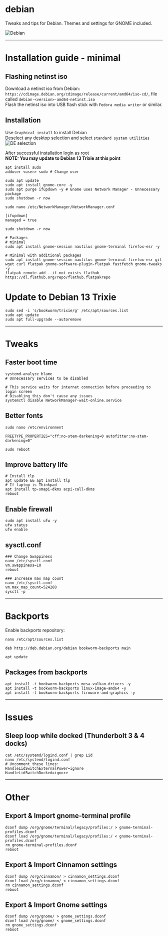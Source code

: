# debian
Tweaks and tips for Debian. Themes and settings for GNOME included.

![Debian](https://media1.tenor.com/m/BcVGTaZaNccAAAAC/debian-linux.gif)

---

# Installation guide - minimal

## Flashing netinst iso
Download a netinst iso from Debian: `https://cdimage.debian.org/cdimage/release/current/amd64/iso-cd/`, file called `debian-<version>-amd64-netinst.iso`   
Flash the netinst iso into USB flash stick with `Fedora media writer` or similar.  

## Installation
Use `Graphical install` to install Debian  
Deselect any desktop selection and select `standard system utilities`
![DE selection](https://github.com/user-attachments/assets/6403e7ed-3f68-4a43-9f3a-bfe2a2df509c)

After successful installation login as root  
**NOTE: You may update to Debian 13 Trixie at this point** 
```
apt install sudo
adduser <user> sudo # Change user

sudo apt update
sudo apt install gnome-core -y
sudo apt purge ifupdown -y # Gnome uses Network Manager - Unnecessary package
sudo shutdown -r now

sudo nano /etc/NetworkManager/NetworkManager.conf

[ifupdown]
managed = true

sudo shutdown -r now

# Packages
# minimal
sudo apt install gnome-session nautilus gnome-terminal firefox-esr -y

# Minimal with additional packages
sudo apt install gnome-session nautilus gnome-terminal firefox-esr git wget curl flatpak gnome-software-plugin-flatpak fastfetch gnome-tweaks -y
flatpak remote-add --if-not-exists flathub https://dl.flathub.org/repo/flathub.flatpakrepo
```

# Update to Debian 13 Trixie
```
sudo sed -i 's/bookworm/trixie/g' /etc/apt/sources.list
sudo apt update
sudo apt full-upgrade --autoremove
```

---

# Tweaks

## Faster boot time

```
systemd-analyze blame
# Unnecessary services to be disabled

# This service waits for internet connection before proceeding to login screen
# Disabling this don't cause any issues 
systemctl disable NetworkManager-wait-online.service
```

## Better fonts

```
sudo nano /etc/environment

FREETYPE_PROPERTIES="cff:no-stem-darkening=0 autofitter:no-stem-darkening=0"

sudo reboot
```

## Improve battery life

```
# Install tlp
apt update && apt install tlp
# If laptop is Thinkpad
apt install tp-smapi-dkms acpi-call-dkms
reboot
```

## Enable firewall

```
sudo apt install ufw -y
ufw status
ufw enable
```

## sysctl.conf

```
### Change Swappiness
nano /etc/sysctl.conf
vm.swappiness=10
reboot

### Increase max map count
nano /etc/sysctl.conf
vm.max_map_count=524288
sysctl -p
```

---

# Backports
Enable backports repository:
```
nano /etc/apt/sources.list

deb http://deb.debian.org/debian bookworm-backports main
```

`apt update`

## Packages from backports
```
apt install -t bookworm-backports mesa-vulkan-drivers -y
apt install -t bookworm-backports linux-image-amd64 -y
apt install -t bookworm-backports firmware-amd-graphics -y
```

---

# Issues

## Sleep loop while docked (Thunderbolt 3 & 4 docks)

```
cat /etc/systemd/logind.conf | grep Lid
nano /etc/systemd/logind.conf
# Uncomment these lines:
HandleLidSwitchExternalPower=ignore
HandleLidSwitchDocked=ignore
```

---

# Other

## Export & Import gnome-terminal profile

```
dconf dump /org/gnome/terminal/legacy/profiles:/ > gnome-terminal-profiles.dconf
dconf load /org/gnome/terminal/legacy/profiles:/ < gnome-terminal-profiles.dconf
rm gnome-terminal-profiles.dconf
reboot
```

## Export & Import Cinnamon settings
```
dconf dump /org/cinnamon/ > cinnamon_settings.dconf
dconf load /org/cinnamon/ < cinnamon_settings.dconf
rm cinnamon_settings.dconf
reboot
```

## Export & Import Gnome settings
```
dconf dump /org/gnome/ > gnome_settings.dconf
dconf load /org/gnome/ < gnome_settings.dconf
rm gnome_settings.dconf
reboot
```

